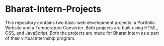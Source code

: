 # Bharat-Intern-Projects
This repository contains two basic web development projects: a Portfolio Website and a Temperature Converter. Both projects are built using HTML, CSS, and JavaScript.
Both the projects are made for Bharat Intern as a part of their virtual internship program.
